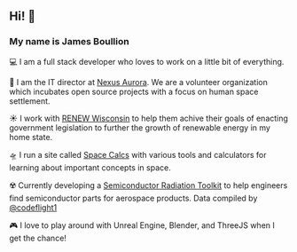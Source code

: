 ##  Hi! 👋
### My name is James Boullion

💻 I am a full stack developer who loves to work on a little bit of everything.

🚀 I am the IT director at [Nexus Aurora](https://nexusaurora.org/). We are a volunteer organization which incubates open source projects with a focus on human space settlement.

☀️ I work with [RENEW Wisconsin](https://www.renewwisconsin.org/) to help them achive their goals of enacting government legislation to further the growth of renewable energy in my home state.

🛸 I run a site called [Space Calcs](https://spacecalcs.com/) with various tools and calculators for learning about important concepts in space. 

☢️ Currently developing a [Semiconductor Radiation Toolkit](https://rad-toolkit.nexusaurora.org/) to help engineers find semiconductor parts for aerospace products. Data compiled by [@codeflight1](https://github.com/codeflight1) 

🎮 I love to play around with Unreal Engine, Blender, and ThreeJS when I get the chance!

